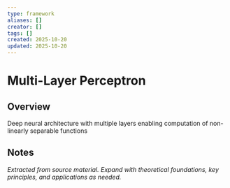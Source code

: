 ```yaml
---
type: framework
aliases: []
creator: []
tags: []
created: 2025-10-20
updated: 2025-10-20
---
```


# Multi-Layer Perceptron

## Overview

Deep neural architecture with multiple layers enabling computation of non-linearly separable functions

## Notes

*Extracted from source material. Expand with theoretical foundations, key principles, and applications as needed.*
